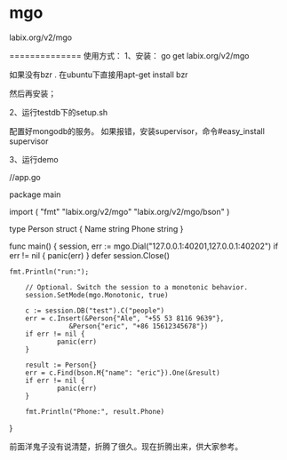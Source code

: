 mgo
===

labix.org/v2/mgo

==============
使用方式：
1、安装：
go get labix.org/v2/mgo

如果没有bzr . 在ubuntu下直接用apt-get install bzr

然后再安装；


2、运行testdb下的setup.sh

配置好mongodb的服务。
如果报错，安装supervisor，命令#easy_install supervisor

3、运行demo

//app.go

package main

import (
        "fmt"
        "labix.org/v2/mgo"
        "labix.org/v2/mgo/bson"
)

type Person struct {
        Name string
        Phone string
}

func main() {
        session, err := mgo.Dial("127.0.0.1:40201,127.0.0.1:40202")
        if err != nil {
                panic(err)
        }
        defer session.Close()
	
	fmt.Println("run:");

        // Optional. Switch the session to a monotonic behavior.
        session.SetMode(mgo.Monotonic, true)

        c := session.DB("test").C("people")
        err = c.Insert(&Person{"Ale", "+55 53 8116 9639"},
	               &Person{"eric", "+86 15612345678"})
        if err != nil {
                panic(err)
        }

        result := Person{}
        err = c.Find(bson.M{"name": "eric"}).One(&result)
        if err != nil {
                panic(err)
        }

        fmt.Println("Phone:", result.Phone)
}

前面洋鬼子没有说清楚，折腾了很久。现在折腾出来，供大家参考。
